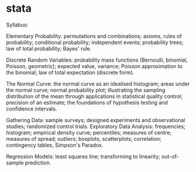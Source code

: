 # stata
Syllabus:

Elementary Probability: permutations and combinations; axioms, rules of probability;  conditional probability; independent events; probability trees; law of total probability; Bayes' rule. 

Discrete Random Variables: probability mass functions (Bernoulli, binomial, Poisson, geometric); expected value, variance; Poisson approximation to the binomial; law of total expectation (discrete form). 

The Normal Curve: the normal curve as an idealised histogram; areas under the normal curve; normal probability plot; illustrating the sampling distribution of the mean through applications in statistical quality control; precision of an estimate; the foundations of hypothesis testing and confidence intervals. 

Gathering Data: sample surveys; designed experiments and observational studies; randomized control trials. 
Exploratory Data Analysis: frequencies; histogram; empirical density curve; percentiles; measures of centre; measures of spread; outliers; boxplots; scatterplots; correlation; contingency tables, Simpson's Paradox. 

Regression Models: least squares line; transforming to linearity; out-of-sample prediction.
